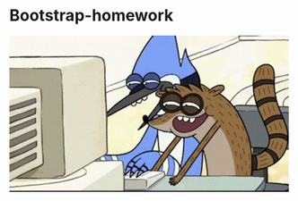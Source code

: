 # Bootstrap-homework
![Bootstrap-homework](https://github.com/fromcosmopolis/bootstrap-homework/blob/main/giff.gif)


